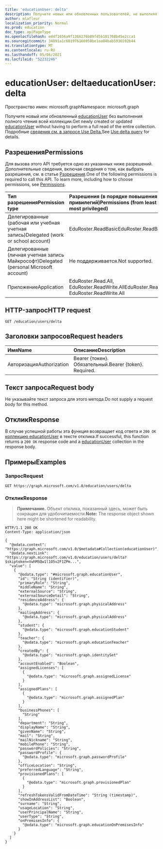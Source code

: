 ```yaml
---
title: 'educationUser: delta'
description: Получите новых или обновленных пользователей, не выполняя полное чтение всей коллекции пользователей.
author: mlafleur
localization_priority: Normal
ms.prod: education
doc_type: apiPageType
ms.openlocfilehash: eddf1656a9f1366276b89fd5b101768b45e2cca1
ms.sourcegitcommit: 34891a1c601976166958be1aa04bab5936592b44
ms.translationtype: MT
ms.contentlocale: ru-RU
ms.lasthandoff: 05/06/2021
ms.locfileid: "52232246"
---
```

# <a name="educationuser-delta"></a><span data-ttu-id="8c6b5-103">educationUser: delta</span><span class="sxs-lookup"><span data-stu-id="8c6b5-103">educationUser: delta</span></span>

<span data-ttu-id="8c6b5-104">Пространство имен: microsoft.graph</span><span class="sxs-lookup"><span data-stu-id="8c6b5-104">Namespace: microsoft.graph</span></span>

<span data-ttu-id="8c6b5-105">Получите новый или обновленный [educationUser](../resources/educationuser.md) без выполнения полного чтения всей коллекции.</span><span class="sxs-lookup"><span data-stu-id="8c6b5-105">Get newly created or updated [educationUser](../resources/educationuser.md) without having to perform a full read of the entire collection.</span></span> <span data-ttu-id="8c6b5-106">Подробные [сведения см. в запросе Use Delta.](/graph/delta-query-overview)</span><span class="sxs-lookup"><span data-stu-id="8c6b5-106">See [Use delta query](/graph/delta-query-overview) for details.</span></span>

## <a name="permissions"></a><span data-ttu-id="8c6b5-107">Разрешения</span><span class="sxs-lookup"><span data-stu-id="8c6b5-107">Permissions</span></span>

<span data-ttu-id="8c6b5-p102">Для вызова этого API требуется одно из указанных ниже разрешений. Дополнительные сведения, включая сведения о том, как выбрать разрешения, см. в статье [Разрешения](/graph/permissions-reference).</span><span class="sxs-lookup"><span data-stu-id="8c6b5-p102">One of the following permissions is required to call this API. To learn more, including how to choose permissions, see [Permissions](/graph/permissions-reference).</span></span>

| <span data-ttu-id="8c6b5-110">Тип разрешения</span><span class="sxs-lookup"><span data-stu-id="8c6b5-110">Permission type</span></span>                        | <span data-ttu-id="8c6b5-111">Разрешения (в порядке повышения привилегий)</span><span class="sxs-lookup"><span data-stu-id="8c6b5-111">Permissions (from least to most privileged)</span></span> |
| :------------------------------------- | :------------------------------------------ |
| <span data-ttu-id="8c6b5-112">Делегированные (рабочая или учебная учетная запись)</span><span class="sxs-lookup"><span data-stu-id="8c6b5-112">Delegated (work or school account)</span></span>     | <span data-ttu-id="8c6b5-113">EduRoster.ReadBasic</span><span class="sxs-lookup"><span data-stu-id="8c6b5-113">EduRoster.ReadBasic</span></span>                         |
| <span data-ttu-id="8c6b5-114">Делегированные (личная учетная запись Майкрософт)</span><span class="sxs-lookup"><span data-stu-id="8c6b5-114">Delegated (personal Microsoft account)</span></span> | <span data-ttu-id="8c6b5-115">Не поддерживается.</span><span class="sxs-lookup"><span data-stu-id="8c6b5-115">Not supported.</span></span>                              |
| <span data-ttu-id="8c6b5-116">Приложение</span><span class="sxs-lookup"><span data-stu-id="8c6b5-116">Application</span></span>                            | <span data-ttu-id="8c6b5-117">EduRoster.Read.All, EduRoster.ReadWrite.All</span><span class="sxs-lookup"><span data-stu-id="8c6b5-117">EduRoster.Read.All, EduRoster.ReadWrite.All</span></span> |

## <a name="http-request"></a><span data-ttu-id="8c6b5-118">HTTP-запрос</span><span class="sxs-lookup"><span data-stu-id="8c6b5-118">HTTP request</span></span>

<!-- {
  "blockType": "ignored"
}
-->

```http
GET /education/users/delta
```

## <a name="request-headers"></a><span data-ttu-id="8c6b5-119">Заголовки запросов</span><span class="sxs-lookup"><span data-stu-id="8c6b5-119">Request headers</span></span>

| <span data-ttu-id="8c6b5-120">Имя</span><span class="sxs-lookup"><span data-stu-id="8c6b5-120">Name</span></span>          | <span data-ttu-id="8c6b5-121">Описание</span><span class="sxs-lookup"><span data-stu-id="8c6b5-121">Description</span></span>               |
| :------------ | :------------------------ |
| <span data-ttu-id="8c6b5-122">Авторизация</span><span class="sxs-lookup"><span data-stu-id="8c6b5-122">Authorization</span></span> | <span data-ttu-id="8c6b5-p103">Bearer {токен}. Обязательный.</span><span class="sxs-lookup"><span data-stu-id="8c6b5-p103">Bearer {token}. Required.</span></span> |

## <a name="request-body"></a><span data-ttu-id="8c6b5-125">Текст запроса</span><span class="sxs-lookup"><span data-stu-id="8c6b5-125">Request body</span></span>

<span data-ttu-id="8c6b5-126">Не указывайте текст запроса для этого метода.</span><span class="sxs-lookup"><span data-stu-id="8c6b5-126">Do not supply a request body for this method.</span></span>

## <a name="response"></a><span data-ttu-id="8c6b5-127">Отклик</span><span class="sxs-lookup"><span data-stu-id="8c6b5-127">Response</span></span>

<span data-ttu-id="8c6b5-128">В случае успешной работы эта функция возвращает код ответа и `200 OK` [коллекцию educationUser](../resources/educationuser.md) в тексте отклика.</span><span class="sxs-lookup"><span data-stu-id="8c6b5-128">If successful, this function returns a `200 OK` response code and a [educationUser](../resources/educationuser.md) collection in the response body.</span></span>

## <a name="examples"></a><span data-ttu-id="8c6b5-129">Примеры</span><span class="sxs-lookup"><span data-stu-id="8c6b5-129">Examples</span></span>

### <a name="request"></a><span data-ttu-id="8c6b5-130">Запрос</span><span class="sxs-lookup"><span data-stu-id="8c6b5-130">Request</span></span>

<!-- {
  "blockType": "request",
  "name": "educationuser_delta"
}
-->

```http
GET https://graph.microsoft.com/v1.0/education/users/delta
```

### <a name="response"></a><span data-ttu-id="8c6b5-131">Отклик</span><span class="sxs-lookup"><span data-stu-id="8c6b5-131">Response</span></span>

> <span data-ttu-id="8c6b5-132">**Примечание.** Объект отклика, показанный здесь, может быть сокращен для удобочитаемости.</span><span class="sxs-lookup"><span data-stu-id="8c6b5-132">**Note:** The response object shown here might be shortened for readability.</span></span>

<!-- {
  "blockType": "response",
  "truncated": true,
  "@odata.type": "Collection(microsoft.graph.educationUser)"
}
-->

```http
HTTP/1.1 200 OK
Content-Type: application/json

{
  "@odata.context": "https://graph.microsoft.com/v1.0/$metadata#Collection(educationUser)",
  "@odata.nextLink": "https://graph.microsoft.com/v1.0/education/users/delta?$skiptoken=VwhMSQw1l1O5v2F1ZPm...",
  "value": [
    {
      "@odata.type": "#microsoft.graph.educationUser",
      "id": "String (identifier)",
      "primaryRole": "String",
      "middleName": "String",
      "externalSource": "String",
      "externalSourceDetail": "String",
      "residenceAddress": {
        "@odata.type": "microsoft.graph.physicalAddress"
      },
      "mailingAddress": {
        "@odata.type": "microsoft.graph.physicalAddress"
      },
      "student": {
        "@odata.type": "microsoft.graph.educationStudent"
      },
      "teacher": {
        "@odata.type": "microsoft.graph.educationTeacher"
      },
      "createdBy": {
        "@odata.type": "microsoft.graph.identitySet"
      },
      "accountEnabled": "Boolean",
      "assignedLicenses": [
        {
          "@odata.type": "microsoft.graph.assignedLicense"
        }
      ],
      "assignedPlans": [
        {
          "@odata.type": "microsoft.graph.assignedPlan"
        }
      ],
      "businessPhones": [
        "String"
      ],
      "department": "String",
      "displayName": "String",
      "givenName": "String",
      "mail": "String",
      "mailNickname": "String",
      "mobilePhone": "String",
      "passwordPolicies": "String",
      "passwordProfile": {
        "@odata.type": "microsoft.graph.passwordProfile"
      },
      "officeLocation": "String",
      "preferredLanguage": "String",
      "provisionedPlans": [
        {
          "@odata.type": "microsoft.graph.provisionedPlan"
        }
      ],
      "refreshTokensValidFromDateTime": "String (timestamp)",
      "showInAddressList": "Boolean",
      "surname": "String",
      "usageLocation": "String",
      "userPrincipalName": "String",
      "userType": "String",
      "onPremisesInfo": {
        "@odata.type": "microsoft.graph.educationOnPremisesInfo"
      }
    }
  ]
}
```
